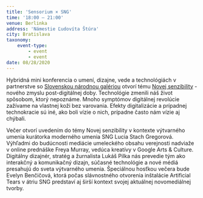 ```yaml
---
title: 'Sensorium × SNG'
time: '18:00 – 21:00'
venue: Berlinka
address: 'Námestie Ľudovíta Štúra'
city: Bratislava
taxonomy:
    event-type:
        - event
        - event
date: 08/28/2020
---
```


Hybridná mini konferencia o umení, dizajne, vede a technológiách v partnerstve so [Slovenskou národnou galériou](http://www.sng.sk) otvorí tému [Novej senzibility](https://sensorium.is/new-sensibility) - nového zmyslu post-digitálnej doby. Technológie zmenili náš život spôsobom, ktorý nepoznáme. Mnoho symptómov digitálnej revolúcie zažívame na vlastnej koži bez varovania. Efekty digitalizácie a prípadnej technokracie sú iné, ako boli vízie o nich, prípadne často nám vízie aj chýbali.

Večer otvorí uvedením do témy Novej senzibility v kontexte výtvarného umenia kurátorka moderného umenia SNG Lucia Stach Gregorová. Výhľadmi do budúcnosti mediácie umeleckého obsahu verejnosti nadviaže v online prednáške Freya Murray, vedúca kreatívy v Google Arts & Culture. Digitálny dizajnér, stratég a žurnalista Lukáš Pilka nás prevedie tým ako interakčný a komunikačný dizajn, súčasné technológie a nové médiá presahujú do sveta výtvarného umenia. Špeciálnou hosťkou večera bude Evelyn Benčičová, ktorá počas slávnostného otvorenia inštalácie Artificial Tears v átriu SNG predstaví aj širší kontext svojej aktuálnej novomediálnej tvorby.